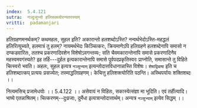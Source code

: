 ```yaml
---
index:  5.4.121
sutra:  नञ्दुःसुभ्यो हलिसक्थ्योरन्यतरस्याम्
vritti:  padamanjari
---
```


हलिग्रहणमनर्थकम्? कथमहलः, सुहल इति? अकारान्तो हलशब्दोऽस्ति? नन्वर्थभेदोऽस्ति-महद्धलं हलिरित्युच्यते, हलमात्रं तु हलम्? नायमर्थभेदः किञ्चित्करः, क्रियमाणेऽपि हलिग्रहणे हलशब्देनापि समासो न दण्कडवारितः, ततश्च प्रकरणादिवशेन विशेषोऽवगन्तव्यः; सति चैवमकारान्तेनापि समासे प्रकरणादिनैव महस्वमवगंस्यते? इह तर्हि---दुर्हल इत्यकारान्तेनापि समासे पूर्वपदप्रकृतिस्वरः प्राप्नोति, समासान्ते तु विहिते चित्स्वरो भवति। अहलः, सुहल इत्यत्र `नञ्सुभ्याम्` इत्यन्तोदात्तविधानान्नास्ति विशेषः। `शेषाद्विबाषा` इति च हलिशब्दात्कप् प्रत्ययः प्रसज्येत; तस्माद्धलिग्रहणम्। केचित्तु हलिशक्त्योरिति पठन्ति। अस्थिपर्यायः शक्तिशब्दः ।।

नित्यमसिच् प्रजामेधयोः ।। 5.4.122 ।। असेवायं न विहितः, सकास्येत्संज्ञा मा भूदिति।
	एवं तर्हीत्यादि। भाष्ये एतन्नाश्रितम्। चित्करणम्--दुःप्रजाः, दुर्मेधा इत्यत्रान्तोदात्तार्थम्। अन्यत्र `नञ्सुभ्याम्` इत्येव सिद्धम् ।।

